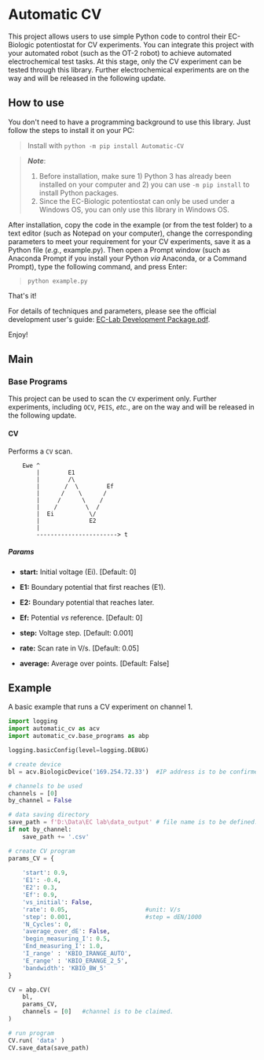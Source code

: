 # Automatic CV

This project allows users to use simple Python code to control their EC-Biologic potentiostat for CV experiments. You can integrate this project with your automated robot (such as the OT-2 robot) to achieve automated electrochemical test tasks. At this stage, only the CV experiment can be tested through this library. Further electrochemical experiments are on the way and will be released in the following update.

## How to use

You don't need to have a programming background to use this library. Just follow the steps to install it on your PC: 

> Install with `python -m pip install Automatic-CV`


> ***Note***:
> 1. Before installation, make sure 1) Python 3 has already been installed on your computer and 2) you can use `-m pip install` to install Python packages.
> 2. Since the EC-Biologic potentiostat can only be used under a Windows OS, you can only use this library in Windows OS.


After installation, copy the code in the example (or from the test folder) to a text editor (such as Notepad on your computer), change the corresponding parameters to meet your requirement for your CV experiments, save it as a Python file (*e.g.*, example.py). Then open a Prompt window (such as Anaconda Prompt if you install your Python *via* Anaconda, or a Command Prompt), type the following command, and press Enter:

> `python example.py`

That's it!

For details of techniques and parameters, please see the official development user's guide: [EC-Lab Development Package.pdf](https://github.com/DangerLin/Automatic-CV/blob/main/EC-Lab%20Development%20Package.pdf).

Enjoy!

## Main

### Base Programs
This project can be used to scan the `CV` experiment only. Further experiments, including `OCV`, `PEIS`, *etc.*, are on the way and will be released in the following update.
    
#### CV
Performs a `CV` scan.

        Ewe ^
            |        E1
            |        /\
            |       /  \        Ef
            |      /    \      /
            |     /      \    /
            |    /        \  /
            |  Ei          \/
            |              E2
            |
            -----------------------> t
        

##### Params
+ **start:** Initial voltage (Ei). 
[Default: 0]

+ **E1:** Boundary potential that first reaches (E1).

+ **E2:** Boundary potential that reaches later.

+ **Ef:** Potential *vs* reference.
[Default: 0]

+ **step:** Voltage step. 
[Default: 0.001]

+ **rate:** Scan rate in V/s. 
[Default: 0.05]

+ **average:** Average over points. 
[Default: False]

## Example

A basic example that runs a CV experiment on channel 1.
```python
import logging
import automatic_cv as acv
import automatic_cv.base_programs as abp

logging.basicConfig(level=logging.DEBUG)

# create device
bl = acv.BiologicDevice('169.254.72.33')  #IP address is to be confirmed.

# channels to be used
channels = [0]
by_channel = False

# data saving directory
save_path = f'D:\Data\EC lab\data_output' # file name is to be defined.
if not by_channel:  
    save_path += '.csv'

# create CV program
params_CV = {
	
    'start': 0.9,
    'E1': -0.4,
    'E2': 0.3,
    'Ef': 0.9,
    'vs_initial': False,
    'rate': 0.05,                      #unit: V/s
    'step': 0.001,                     #step = dEN/1000
    'N_Cycles': 0,
    'average_over_dE': False, 
    'begin_measuring_I': 0.5,
    'End_measuring_I': 1.0,
    'I_range' : 'KBIO_IRANGE_AUTO',
    'E_range' : 'KBIO_ERANGE_2_5',
    'bandwidth': 'KBIO_BW_5'
}   

CV = abp.CV(
    bl,
    params_CV,     
    channels = [0]   #channel is to be claimed.
)     

# run program
CV.run( 'data' )
CV.save_data(save_path)
```
